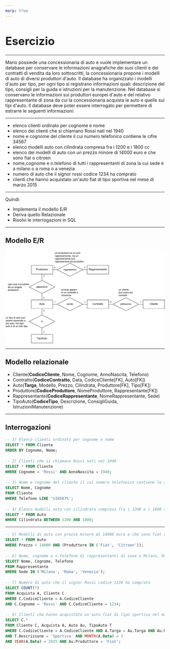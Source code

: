 ```yaml
---
marp: true
---
```


<style>
:root {
  font-family: 'SF Pro Text', serif !important;
}

code {
   font-family:  "Fantasque Sans Mono", monospace !important;
}

h1 {
  font-size: 2.5em !important;
  color: #1E1E1E !important;
}

section{
  justify-content: flex-start;
}

img[alt~="right"] {
  display: block;
  margin: 0 0;
  float: right;
}

img[alt~="center"] {
  display: block;
  margin: 0 auto;
}
</style>

# Esercizio

---

Mario possiede una concessionaria di auto e vuole implementare un database per conservare le informazioni anagrafiche dei suoi clienti e dei contratti di vendita da loro sottoscritti, la concessionaria propone i modelli di auto di diversi produttori d'auto. Il database ha organizzato i modelli d'auto per tipo, per ogni tipo si registrano informazioni quali: descrizione del tipo, consigli per la guida e istruzioni per la manutenzione. Nel database si conservano le informazioni sui produttori europei d'auto e del relativo rappresentante di zona da cui la concessionaria acquista le auto e quelle sui tipi d'auto. Il database deve poter essere interrogato per permettere di estrarre le seguenti informazioni:

---

- elenco clienti ordinato per cognome e nome
- elenco dei clienti che si chiamano Rossi nati nel 1940
- nome e cognome del cliente il cui numero telefonico contiene le cifre 34567
- elenco modelli auto con cilindrata compresa fra i 1200 e i 1800 cc
- elenco dei modelli di auto con un prezzo minore di 14000 euro e che sono fiat o citroen
- nome,cognome e n.telefono di tutti i rappresentanti di zona la cui sede è a milano o a roma o a venezia
- numero di auto che il signor rossi codice 1234 ha comprato
- clienti che hanno acquistato un'auto fiat di tipo sportiva nel mese di marzo 2015

---
Quindi:
- Implementa il modello E/R
- Deriva quello Relazionale
- Risolvi le interrogazioni in SQL

---

## Modello E/R

![h:550](./modello_er.png)

---

## Modello relazionale

- Cliente(**CodiceCliente**, Nome, Cognome, AnnoNascita, Telefono)
- Contratto(**CodiceContratto**, Data, CodiceCliente[FK], Auto[FK])
- Auto(**Targa**, Modello, Prezzo, Cilindrata, Produttore[FK], Tipo[FK])
- Produttore(**CodiceProduttore**, NomeProduttore, Rappresentante[FK])
- Rappresentante(**CodiceRappresentante**, NomeRappresentante, Sede)
- TipoAuto(**CodiceTipo**, Descrizione, ConsigliGuida, IstruzioniManutenzione)

---

## Interrogazioni
```sql
-- 1) Elenco clienti ordinato per cognome e nome
SELECT * FROM Cliente
ORDER BY Cognome, Nome;

-- 2) Clienti che si chiamano Rossi nati nel 1940
SELECT * FROM Cliente
WHERE Cognome = 'Rossi' AND AnnoNascita = 1940;

-- 3) Nome e cognome del cliente il cui numero telefonico contiene le cifre 34567
SELECT Nome, Cognome
FROM Cliente
WHERE Telefono LIKE '%34567%';

-- 4) Elenco modelli auto con cilindrata compresa fra i 1200 e i 1800 cc
SELECT * FROM Auto
WHERE Cilindrata BETWEEN 1200 AND 1800;
```

---

```sql
-- 5) Modelli di auto con prezzo minore di 14000 euro e che sono fiat o citroen
SELECT * FROM Auto
WHERE Prezzo < 14000 AND (Produttore IN ('Fiat', 'Citroen'));

-- 6) Nome, cognome e n.telefono di rappresentanti di zona a Milano, Roma o Venezia
SELECT Nome, Cognome, Telefono
FROM Rappresentante
WHERE Sede IN ('Milano', 'Roma', 'Venezia');

-- 7) Numero di auto che il signor Rossi codice 1234 ha comprato
SELECT COUNT(*)
FROM Acquista A, Cliente C
WHERE C.CodiceCliente = A.CodiceCliente
AND C.Cognome = 'Rossi' AND C.CodiceCliente = 1234;

-- 8) Clienti che hanno acquistato un'auto fiat di tipo sportiva nel marzo 2015
SELECT C.*
FROM Cliente C, Acquista A, Auto Au, TipoAuto T
WHERE C.CodiceCliente = A.CodiceCliente AND A.Targa = Au.Targa AND Au.Modello = T.Targa
AND T.Descrizione = 'Sportiva' AND MONTH(A.Data) = 3
AND YEAR(A.Data) = 2015 AND Au.Produttore = 'Fiat';
```